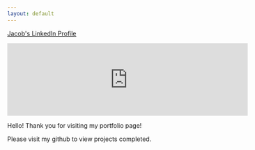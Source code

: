 ```yaml
---
layout: default
---
```




<a href="https://www.linkedin.com/in/jake-thorpe-44774324a/">Jacob's LinkedIn Profile</a>


<iframe frameborder="0" src="https://itch.io/embed/1700304" width="552" height="167"><a href="https://jt999.itch.io/village-rouge">Village Rouge by jt999</a></iframe>

Hello! Thank you for visiting my portfolio page!

Please visit my github to view projects completed. 


